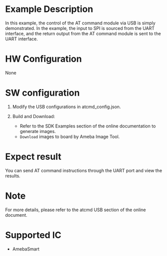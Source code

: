 # Example Description

In this example, the control of the AT command module via USB is simply demonstrated. In the example, the input to SPI is sourced from the UART interface, and the return output from the AT command module is sent to the UART interface.


# HW Configuration

None

# SW configuration

1. Modify the USB configurations in atcmd_config.json.

2. Build and Download:
   * Refer to the SDK Examples section of the online documentation to generate images.
   * `Download` images to board by Ameba Image Tool.

# Expect result

You can send AT command instructions through the UART port and view the results.

# Note

For more details, please refer to the atcmd USB section of the online document.

# Supported IC

- AmebaSmart
